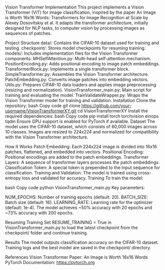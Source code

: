 Vision Transformer Implementation
This project implements a Vision Transformer (ViT) for image classification, inspired by the paper An Image is Worth 16x16 Words: Transformers for Image Recognition at Scale by Alexey Dosovitskiy et al. It adapts the transformer architecture, initially designed for NLP tasks, to computer vision by processing images as sequences of patches.

Project Structure
data/: Contains the CIFAR-10 dataset used for training and testing.
checkpoint/: Stores model checkpoints for resuming training.
models/: Includes implementation files for the Vision Transformer components:
MHSelfAttention.py: Multi-head self-attention mechanism.
PositionEncoding.py: Adds positional encoding to image patch embeddings.
TransformerBlock.py: Implements a single transformer block.
SimpleTransformer.py: Assembles the Vision Transformer architecture.
PatchEmbedding.py: Converts image patches into embedding vectors.
Utils.py: Prepares CIFAR-10 data loaders and applies image preprocessing (resizing and normalization).
VisionTransformer_main.py: Main script for training and evaluating the model.
TrainValidateWrapper.py: Wraps the Vision Transformer model for training and validation.
Installation
Clone the repository:
bash
Copy code
git clone https://github.com/your-username/VisionTransformerXY.git
cd VisionTransformerXY
Install the required dependencies:
bash
Copy code
pip install torch torchvision einops tqdm
Ensure GPU support is enabled for PyTorch if available.
Dataset
The model uses the CIFAR-10 dataset, which consists of 60,000 images across 10 classes. Images are resized to 224x224 and normalized for compatibility with the Vision Transformer architecture.

How It Works
Patch Embedding: Each 224x224 image is divided into 16x16 patches, flattened, and embedded into vectors.
Positional Encoding: Positional encodings are added to the patch embeddings.
Transformer Layers: A sequence of transformer layers processes the patch embeddings.
Classification Token: A special token is prepended to the input sequence for classification.
Training and Validation: The model is trained using cross-entropy loss and validated for accuracy.
Training
To train the model:

bash
Copy code
python VisionTransformer_main.py
Key parameters:

NUM_EPOCHS: Number of training epochs (default: 20).
BATCH_SIZE: Batch size (default: 16).
LEARNING_RATE: Learning rate for the optimizer (default: 1e-4).
The model achieves ~50% accuracy with 20 epochs and ~73% accuracy with 200 epochs.

Resuming Training
Set RESUME_TRAINING = True in VisionTransformer_main.py to load the latest checkpoint from the checkpoint/ folder and continue training.

Results
The model outputs classification accuracy on the CIFAR-10 dataset. Training logs and the best model are saved in the checkpoint/ directory.

References
Vision Transformer Paper: An Image is Worth 16x16 Words
PyTorch Documentation: https://pytorch.org
